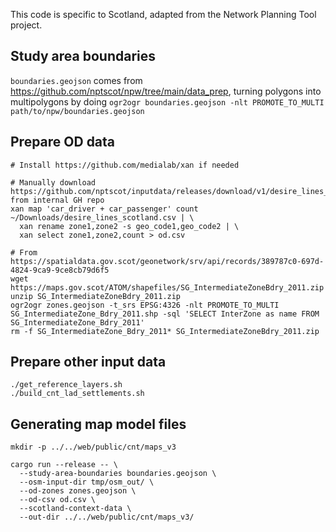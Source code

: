 This code is specific to Scotland, adapted from the Network Planning Tool project.

## Study area boundaries

`boundaries.geojson` comes from <https://github.com/nptscot/npw/tree/main/data_prep>, turning polygons into multipolygons by doing `ogr2ogr boundaries.geojson -nlt PROMOTE_TO_MULTI path/to/npw/boundaries.geojson`

## Prepare OD data

```
# Install https://github.com/medialab/xan if needed

# Manually download https://github.com/nptscot/inputdata/releases/download/v1/desire_lines_scotland.csv from internal GH repo
xan map 'car_driver + car_passenger' count ~/Downloads/desire_lines_scotland.csv | \
  xan rename zone1,zone2 -s geo_code1,geo_code2 | \
  xan select zone1,zone2,count > od.csv

# From https://spatialdata.gov.scot/geonetwork/srv/api/records/389787c0-697d-4824-9ca9-9ce8cb79d6f5
wget https://maps.gov.scot/ATOM/shapefiles/SG_IntermediateZoneBdry_2011.zip
unzip SG_IntermediateZoneBdry_2011.zip
ogr2ogr zones.geojson -t_srs EPSG:4326 -nlt PROMOTE_TO_MULTI SG_IntermediateZone_Bdry_2011.shp -sql 'SELECT InterZone as name FROM SG_IntermediateZone_Bdry_2011'
rm -f SG_IntermediateZone_Bdry_2011* SG_IntermediateZoneBdry_2011.zip
```

## Prepare other input data

```
./get_reference_layers.sh
./build_cnt_lad_settlements.sh
```

## Generating map model files

```
mkdir -p ../../web/public/cnt/maps_v3

cargo run --release -- \
  --study-area-boundaries boundaries.geojson \
  --osm-input-dir tmp/osm_out/ \
  --od-zones zones.geojson \
  --od-csv od.csv \
  --scotland-context-data \
  --out-dir ../../web/public/cnt/maps_v3/
```
